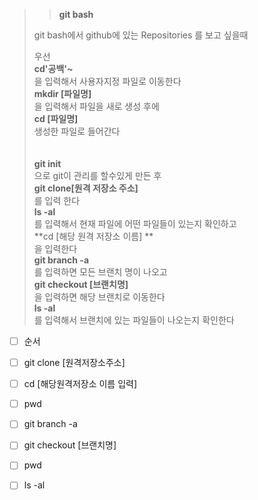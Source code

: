 >>**git bash**
>
>git bash에서 github에 있는 Repositories 를 보고 싶을때
>
>우선<br>
>**cd'공백'~** <br>
>을 입력해서 사용자지정 파일로 이동한다<br>
>**mkdir [파일명]**<br>
>을 입력해서 파일을 새로 생성 후에<br>
>**cd [파일명]**<br>
>생성한 파일로 들어간다<br>
><br>
><br>
>**git init**<br>
>으로 git이 관리를 할수있게 만든 후<br>
>**git clone[원격 저장소 주소]**<br>
>를 입력 한다<br>
>**ls -al**<br>
>를 입력해서 현재 파일에 어떤 파일들이 있는지 확인하고<br>
>**cd [해당 원격 저장소 이름] **<br>
>을 입력한다<br>
>**git branch -a**<br>
>를 입력하면 모든 브랜치 명이 나오고<br>
>**git checkout [브랜치명]**<br>
>을 입력하면 해당 브랜치로 이동한다<br>
>**ls -al**<br>
>를 입력해서 브랜치에 있는 파일들이 나오는지 확인한다<br>

- [ ] 순서<br>
- [ ] git clone [원격저장소주소]<br>
- [ ] cd [해당원격저장소 이름 입력]<br>
- [ ] pwd<br>
- [ ] git branch -a<br>
- [ ] git checkout [브랜치명]<br>
- [ ] pwd<br>
- [ ] ls -al<br>

